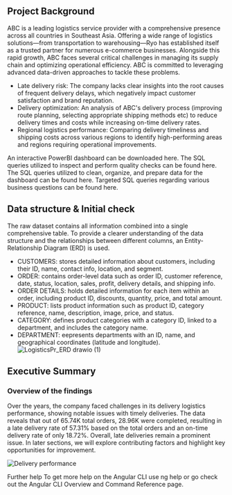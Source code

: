## Project Background
ABC is a leading logistics service provider with a comprehensive presence across all countries in Southeast Asia. Offering a wide range of logistics solutions—from transportation to warehousing—Ryo has established itself as a trusted partner for numerous e-commerce businesses. Alongside this rapid growth, ABC faces several critical challenges in managing its supply chain and optimizing operational efficiency. ABC is committed to leveraging advanced data-driven approaches to tackle these problems.
- Late delivery risk: The company lacks clear insights into the root causes of frequent delivery delays, which negatively impact customer satisfaction and brand reputation.
- Delivery optimization: An analysis  of ABC's delivery process (improving route planning, selecting appropriate shipping methods etc)  to reduce delivery times and costs while increasing on-time delivery rates.
- Regional logistics performance: Comparing delivery timeliness and shipping costs across various regions to identify high-performing areas and regions requiring operational improvements.

An interactive PowerBI dashboard can be downloaded here.
The SQL queries utilized to inspect and perform quality checks can be found here.
The SQL queries utilized to clean, organize, and prepare data for the dashboard can be found here.
Targeted SQL queries regarding various business questions can be found here.

## Data structure & Initial check
The raw dataset contains all information combined into a single comprehensive table. To provide a clearer understanding of the data structure and the relationships between different columns, an Entity-Relationship Diagram (ERD) is used.
- CUSTOMERS: stores detailed information about customers, including their ID, name, contact info, location, and segment.
- ORDER: contains order-level data such as order ID, customer reference, date, status, location, sales, profit, delivery details, and shipping info.
- ORDER DETAILS: holds detailed information for each item within an order, including product ID, discounts, quantity, price, and total amount.
- PRODUCT: lists product information such as product ID, category reference, name, description, image, price, and status.
- CATEGORY: defines product categories with a category ID, linked to a department, and includes the category name.
- DEPARTMENT: eepresents departments with an ID, name, and geographical coordinates (latitude and longitude).
![LogisticsPr_ERD drawio (1)](https://github.com/user-attachments/assets/8917365c-e673-4a33-aaf0-1b8e9423f56d)

## Executive Summary
### Overview of the findings
Over the years, the company faced challenges in its delivery logistics performance, showing notable issues with timely deliveries. The data reveals that out of 65.74K total orders, 28.96K were completed, resulting in a late delivery rate of 57.31% based on the total orders and an on-time delivery rate of only 18.72%. Overall, late deliveries remain a prominent issue. In later sections, we will explore contributing factors and highlight key opportunities for improvement. 
<br>

![Delivery performance](https://github.com/user-attachments/assets/2316e34f-e656-4c2d-8d89-1da2b8d1d036)




Further help
To get more help on the Angular CLI use ng help or go check out the Angular CLI Overview and Command Reference page.
